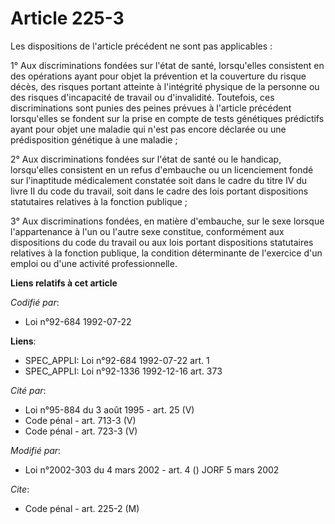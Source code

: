 # Article 225-3

Les dispositions de l'article précédent ne sont pas applicables :

1° Aux discriminations fondées sur l'état de santé, lorsqu'elles consistent en des opérations ayant pour objet la prévention
et la couverture du risque décès, des risques portant atteinte à l'intégrité physique de la personne ou des risques
d'incapacité de travail ou d'invalidité. Toutefois, ces discriminations sont punies des peines prévues à l'article précédent
lorsqu'elles se fondent sur la prise en compte de tests génétiques prédictifs ayant pour objet une maladie qui n'est pas
encore déclarée ou une prédisposition génétique à une maladie ;

2° Aux discriminations fondées sur l'état de santé ou le handicap, lorsqu'elles consistent en un refus d'embauche ou un
licenciement fondé sur l'inaptitude médicalement constatée soit dans le cadre du titre IV du livre II du code du travail,
soit dans le cadre des lois portant dispositions statutaires relatives à la fonction publique ;

3° Aux discriminations fondées, en matière d'embauche, sur le sexe lorsque l'appartenance à l'un ou l'autre sexe constitue,
conformément aux dispositions du code du travail ou aux lois portant dispositions statutaires relatives à la fonction
publique, la condition déterminante de l'exercice d'un emploi ou d'une activité professionnelle.

**Liens relatifs à cet article**

_Codifié par_:

  - Loi n°92-684 1992-07-22

**Liens**:

  - SPEC_APPLI: Loi n°92-684 1992-07-22 art. 1
  - SPEC_APPLI: Loi n°92-1336 1992-12-16 art. 373

_Cité par_:

  - Loi n°95-884 du 3 août 1995 - art. 25 (V)
  - Code pénal - art. 713-3 (V)
  - Code pénal - art. 723-3 (V)

_Modifié par_:

  - Loi n°2002-303 du 4 mars 2002 - art. 4 () JORF 5 mars 2002

_Cite_:

  - Code pénal - art. 225-2 (M)
